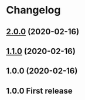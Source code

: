 # Changelog

## [2.0.0](https://github.com/robhowell/pull-request-version-check-action/compare/v1.1.0...v2.0.0) (2020-02-16)

## [1.1.0](https://github.com/robhowell/pull-request-version-check-action/compare/v1.0.0...v1.1.0) (2020-02-16)

## 1.0.0 (2020-02-16)

## 1.0.0 First release
